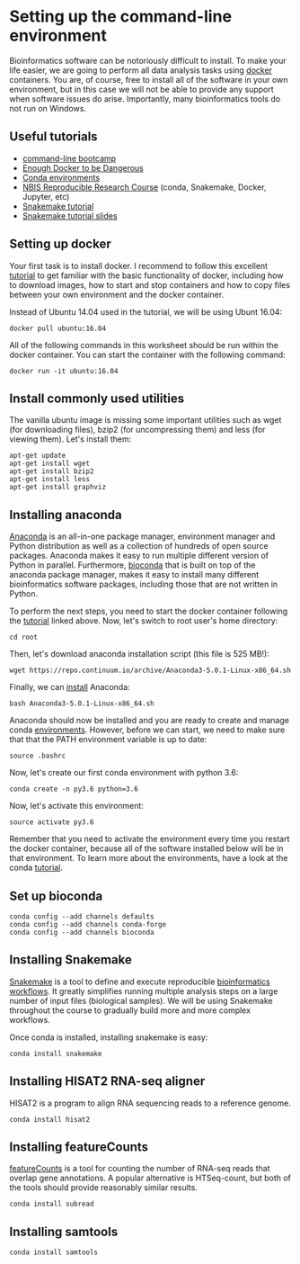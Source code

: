 # Setting up the command-line environment

Bioinformatics software can be notoriously difficult to install. To make your life easier, we are going to perform all data analysis tasks using [docker](https://www.docker.com/) containers. You are, of course, free to install all of the software in your own environment, but in this case we will not be able to provide any support when software issues do arise. Importantly, many bioinformatics tools do not run on Windows.

## Useful tutorials

 - [command-line bootcamp](http://rik.smith-unna.com/command_line_bootcamp/)
 - [Enough Docker to be Dangerous](http://seankross.com/2017/09/17/Enough-Docker-to-be-Dangerous.html)
 - [Conda environments](https://conda.io/docs/user-guide/tasks/manage-environments.html%29)
 - [NBIS Reproducible Research Course](http://nbis-reproducible-research.readthedocs.io/en/latest/) (conda, Snakemake, Docker, Jupyter, etc)
 - [Snakemake tutorial](https://snakemake.readthedocs.io/en/stable/tutorial/tutorial.html)
 - [Snakemake tutorial slides](http://slides.com/johanneskoester/snakemake-tutorial-2016#/)

## Setting up docker
Your first task is to install docker. I recommend  to follow this excellent [tutorial](http://seankross.com/2017/09/17/Enough-Docker-to-be-Dangerous.html) to get familiar with the basic functionality of docker, including how to download images, how to start and stop containers and how to copy files between your own environment and the docker container.

Instead of Ubuntu 14.04 used in the tutorial, we will be using Ubunt 16.04:

    docker pull ubuntu:16.04

All of the following commands in this worksheet should be run within the docker container. You can start the container with the following command:
	
	docker run -it ubuntu:16.04

## Install commonly used utilities
The vanilla ubuntu image is missing some important utilities such as wget (for downloading files), bzip2 (for uncompressing them) and less (for viewing them). 
Let's install them:

    apt-get update
    apt-get install wget
    apt-get install bzip2
    apt-get install less
    apt-get install graphviz

## Installing anaconda
[Anaconda](https://www.anaconda.com/download) is an all-in-one package manager, environment manager and Python distribution as well as a collection of hundreds of open source packages. Anaconda makes it easy to run multiple different version of Python in parallel. Furthermore, [bioconda](https://bioconda.github.io/) that is built on top of the anaconda package manager, makes it easy to install many different bioinformatics software packages, including those that are not written in Python.

To perform the next steps, you need to start the docker container following the [tutorial](http://seankross.com/2017/09/17/Enough-Docker-to-be-Dangerous.html) linked above. Now, let's switch to root user's home directory:

    cd root
Then, let's download anaconda installation script (this file is 525 MB!):

	wget https://repo.continuum.io/archive/Anaconda3-5.0.1-Linux-x86_64.sh
Finally, we can [install](https://docs.anaconda.com/anaconda/install/linux) Anaconda:

	bash Anaconda3-5.0.1-Linux-x86_64.sh

Anaconda should now be installed and you are ready to create and manage conda [environments](https://conda.io/docs/user-guide/tasks/manage-environments.html). However, before we can start, we need to make sure that that the PATH environment variable is up to date:

	source .bashrc
Now, let's create our first conda environment with python 3.6:

	conda create -n py3.6 python=3.6
Now, let's activate this environment:

	source activate py3.6
Remember that you need to activate the environment every time you restart the docker container, because all of the software installed below will be in that environment.
To learn more about the environments, have a look at the conda [tutorial](https://conda.io/docs/user-guide/tasks/manage-environments.html).

## Set up bioconda

	conda config --add channels defaults
	conda config --add channels conda-forge
	conda config --add channels bioconda
	
## Installing Snakemake
[Snakemake](http://snakemake.readthedocs.io/en/latest/) is a tool to define and execute reproducible [bioinformatics workflows](https://academic.oup.com/bib/article/18/3/530/2562749). It greatly simplifies running multiple analysis steps on a large number of input files (biological samples). We will be using Snakemake throughout the course to gradually build more and more complex workflows.

Once conda is installed, installing snakemake is easy:

	conda install snakemake


## Installing HISAT2 RNA-seq aligner
HISAT2 is a program to align RNA sequencing reads to a reference genome.
	
	conda install hisat2

## Installing featureCounts
[featureCounts](http://subread.sourceforge.net/) is a tool for counting the number of RNA-seq reads that overlap gene annotations. A popular alternative is HTSeq-count, but both of the tools should provide reasonably similar results.

	conda install subread

## Installing samtools

	conda install samtools





<!--stackedit_data:
eyJoaXN0b3J5IjpbLTE5NTg3NzY5MzZdfQ==
-->